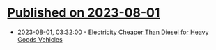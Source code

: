 # [Published on 2023-08-01](index.md)

* [2023-08-01, 03:32:00](https://soylentnews.org/article.pl?sid=23/07/30/229234&from=rss) - [Electricity Cheaper Than Diesel for Heavy Goods Vehicles](https://soylentnews.org/article.pl?sid=23/07/30/229234&from=rss)
